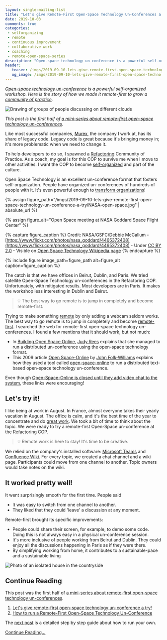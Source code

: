 ```yaml
---
layout: single-mailing-list
title: "Let's give Remote-First Open-Space Technology Un-Conferences a try!"
date: 2019-10-03
comments: true
categories:
 - selforganizing
 - remote
 - continuous improvement
 - collaborative work
 - coaching
 - remote-open-space-series
description: "Open-space technology un-conference is a powerful self-organized workshop. Here is the story of how we made it remote-first to grow our refactoring community of practice. Modern video chat software make this work surprisingly well. The remote-first format even demonstrated special advantages!"
header:
   teaser: /imgs/2019-09-10-lets-give-remote-first-open-space-technology-un-conference-a-try/remote-first-open-space-technology-un-conference-teaser.jpeg
   og_image: /imgs/2019-09-10-lets-give-remote-first-open-space-technology-un-conference-a-try/remote-first-open-space-technology-un-conference-og.jpeg
---
```

_[Open-space technology un-conference](http://ktchange.com/openspace.html) is a powerful self-organized workshop. Here is the story of how we made it remote-first to grow a [community of practice](https://en.wikipedia.org/wiki/Community_of_practice)._

![Drawing of groups of people discussing on different clouds]({{site.url}}/imgs/2019-09-10-lets-give-remote-first-open-space-technology-un-conference-a-try/remote-first-open-space-technology-un-conference.jpeg)

_This post is the first half of [a mini-series about remote-first open-space technology un-conferences]({{site.url}}/categories/#remote-open-space-series)._

Like most successful companies, [Murex](https://www.murex.com/), the company I work at, has its share of legacy code. Legacy code is great because it's bringing money in; it's more problematic when we need to change it.

To help developers to do so, I spawned a [Refactoring]({{site.url}}/categories/#refactoring) Community of Practice. As a coach, my goal is for this COP to survive me when I move to other activities. I want the COP to become [self-organized]({{sitel.url}}/categories/#selforganizing) and part of the culture.

Open Space Technology is an excellent un-conference format that fosters self-organization. People have organized un-conferences of hundreds of people with it. It's even powerful enough to [transform organizations](https://openspaceagility.com/)!

{% assign figure_path="/imgs/2019-09-10-lets-give-remote-first-open-space-technology-un-conference-a-try/NASA-open-space.jpg" | absolute_url %}
    
{% assign figure_alt="Open Space meeting at NASA Goddard Space Flight Center" %}
    
{% capture figure_caption %}
Credit: NASA/GSFC/Debbie McCallum - [https://www.flickr.com/photos/nasa_goddard/4465372408](https://www.flickr.com/photos/nasa_goddard/4465372408) - Under [CC BY 2.0](https://creativecommons.org/licenses/by/2.0) - Visible on [Open Space Technology Wikipedia page](https://en.wikipedia.org/wiki/Open_Space_Technology)
{% endcapture %}
    
{% include figure image_path=figure_path alt=figure_alt caption=figure_caption %}

The catch is that we have offices in Beirut, Dublin, and Paris. We tried satellite Open-Space Technology un-conferences in the Refactoring COP. Unfortunately, with mitigated results. Most developers are in Paris. It makes the workshop less interesting in Dublin and Beirut.

> 💡 The best way to go remote is to jump in completely and become remote-first.

Trying to make something [remote]({{site.url}}/categories/#remote) by only adding a webcam seldom works. The best way to go remote is to jump in completely and become [remote-first](https://stackoverflow.blog/2017/02/08/means-remote-first-company/). I searched the web for remote-first open-space technology un-conferences. I found a few mentions that it should work, but not much:

* In [Building Open Space Online](https://judyrees.co.uk/building-open-space-online/), [Judy Rees](https://judyrees.co.uk/) explains that she managed to run a distributed un-conference using the open-space technology format.
* This 2009 article [Open Space-Online](http://www.crosscollaborate.com/2009/03/open-space-online/) by [John Folk-Williams](http://www.crosscollaborate.com/author/john/) explains how they used a tool called [open-space-online](http://openspace-online.com/) to run a distributed text-based open-space technology un-conference.

Even though [Open-Space-Online is closed until they add video chat to the system](http://openspace-online.com/e/dc/teilnehmer.php), these links were encouraging!

## Let's try it!

I like being at work in August. In France, almost everyone takes their yearly vacation in August. The office is calm, and it's the best time of the year to concentrate and do [great work](https://www.goodreads.com/book/show/25744928-deep-work). We took a bit of time to think about the topic. We were ready to try a remote-first Open-Space un-conference at the Refactoring COP.

> 💡 Remote work is here to stay! It's time to be creative.

We relied on the company's installed software: [Microsoft Teams](https://products.office.com/en-us/microsoft-teams/group-chat-software) and [Confluence Wiki](https://www.atlassian.com/software/confluence). For every topic, we created a chat channel and a wiki page. Participants could move from one channel to another. Topic owners would take notes on the wiki.

## It worked pretty well!

It went surprisingly smooth for the first time. People said

*   It was easy to switch from one channel to another.
*   They liked that they could 'leave' a discussion at any moment.

Remote-first brought its specific improvements:

*   People could share their screen, for example, to demo some code. Doing this is not always easy in a physical un-conference session.
*   It's more inclusive of people working from Beirut and Dublin. They could enjoy all the discussions happening in Paris as if they were there.
*   By simplifying working from home, it contributes to a sustainable-pace and a sustainable living

![Photo of an isolated house in the countryside]({{site.url}}/imgs/2019-09-10-lets-give-remote-first-open-space-technology-un-conference-a-try/remote-house.jpg)

## Continue Reading

This post was the first half of [a mini-series about remote-first open-space technology un-conferences]({{site.url}}/categories/#remote-open-space-series).

1. [Let's give remote-first open-space technology un-conference a try!]({{sitel.url}}/lets-give-remote-first-open-space-technology-un-conference-a-try/)
2. [How to run a Remote-First Open-Space Technology Un-Conference]({{sitel.url}}/how-to-run-a-remote-first-open-space-technology-un-conference/)

The [next post]({{sitel.url}}/how-to-run-a-remote-first-open-space-technology-un-conference/) is a detailed step by step guide about how to run your own.

[Continue Reading...]({{sitel.url}}/how-to-run-a-remote-first-open-space-technology-un-conference/)
